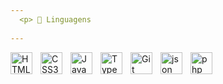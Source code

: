 ```yaml
---
  <p> 🤖 Linguagens
   
---
```


 

<img align="left"
  title="HTML5"
  alt="HTML5 icon"
  style="padding-right:10px;"
  width="35px"
  src="https://cdn.jsdelivr.net/gh/devicons/devicon@latest/icons/html5/html5-original.svg" />

  <img align="left"
    title="CSS3"
  alt="CSS3 icon"
  style="padding-right:10px;"
  width="35px"
  src="https://cdn.jsdelivr.net/gh/devicons/devicon@latest/icons/css3/css3-original.svg" />
          
            
  <img align="left"
    title="JavaScript"
  alt="JavaScript icon"
  style="padding-right:10px;"
  width="35px"
  src="https://cdn.jsdelivr.net/gh/devicons/devicon@latest/icons/javascript/javascript-original.svg" />
          
          
  <img align="left"
    title="TypeScript"
  alt="TypeScript icon"
  style="padding-right:10px;"
  width="35px"
  src="https://cdn.jsdelivr.net/gh/devicons/devicon@latest/icons/typescript/typescript-original.svg" />

  <img align="left"
    title="Git"
  alt="Git icon"
  style="padding-right:10px;"
  width="35px"
  src="https://cdn.jsdelivr.net/gh/devicons/devicon@latest/icons/git/git-original.svg" />

  <img align="left"
    title="JSON"
  alt="json icon"
  style="padding-right:10px;"
  width="35px"
  src="https://cdn.jsdelivr.net/gh/devicons/devicon@latest/icons/json/json-original.svg" />



  <img align="left"
    title="PHP"
  alt="php icon"
  style="padding-right:10px;"
  width="35px"
  src="https://cdn.jsdelivr.net/gh/devicons/devicon@latest/icons/php/php-original.svg" />



  



  
   
